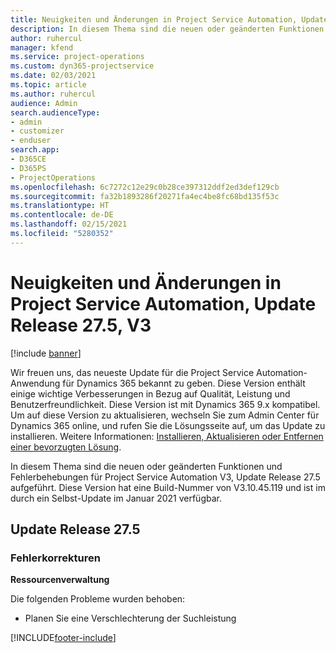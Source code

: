 ```yaml
---
title: Neuigkeiten und Änderungen in Project Service Automation, Update Release 27.5 Hotfix, V3
description: In diesem Thema sind die neuen oder geänderten Funktionen und Fehlerbehebungen für Project Service Automation Hotfix V3, Update Release 27.5 aufgeführt.
author: ruhercul
manager: kfend
ms.service: project-operations
ms.custom: dyn365-projectservice
ms.date: 02/03/2021
ms.topic: article
ms.author: ruhercul
audience: Admin
search.audienceType:
- admin
- customizer
- enduser
search.app:
- D365CE
- D365PS
- ProjectOperations
ms.openlocfilehash: 6c7272c12e29c0b28ce397312ddf2ed3def129cb
ms.sourcegitcommit: fa32b1893286f20271fa4ec4be8fc68bd135f53c
ms.translationtype: HT
ms.contentlocale: de-DE
ms.lasthandoff: 02/15/2021
ms.locfileid: "5280352"
---
```

# <a name="whats-new-or-changed-in-project-service-automation-update-release-275-v3"></a>Neuigkeiten und Änderungen in Project Service Automation, Update Release 27.5, V3

[!include [banner](../includes/psa-now-project-operations.md)]

Wir freuen uns, das neueste Update für die Project Service Automation-Anwendung für Dynamics 365 bekannt zu geben. Diese Version enthält einige wichtige Verbesserungen in Bezug auf Qualität, Leistung und Benutzerfreundlichkeit. Diese Version ist mit Dynamics 365 9.x kompatibel. Um auf diese Version zu aktualisieren, wechseln Sie zum Admin Center für Dynamics 365 online, und rufen Sie die Lösungsseite auf, um das Update zu installieren. Weitere Informationen: [Installieren, Aktualisieren oder Entfernen einer bevorzugten Lösung](https://docs.microsoft.com/power-platform/admin/install-remove-preferred-solution).

In diesem Thema sind die neuen oder geänderten Funktionen und Fehlerbehebungen für Project Service Automation V3, Update Release 27.5 aufgeführt. Diese Version hat eine Build-Nummer von V3.10.45.119 und ist im durch ein Selbst-Update im Januar 2021 verfügbar.

## <a name="update-release-275"></a>Update Release 27.5

### <a name="bug-fixes"></a>Fehlerkorrekturen


**Ressourcenverwaltung**

Die folgenden Probleme wurden behoben:

- Planen Sie eine Verschlechterung der Suchleistung


[!INCLUDE[footer-include](../includes/footer-banner.md)]